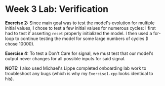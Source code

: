 # Week 3 Lab: Verification

**Exercise 2:** Since main goal was to test the model's evolution for multiple initial values, I chose to test a few initial values for numerous cycles: I first had to test if asserting `reset` properly initialized the model. I then used a for-loop to continue testing the model for some large numbers of cycles (I chose 10000).


**Exercise 4:** To test a Don't Care for signal, we must test that our model's output never changes for all possible inputs for said signal.

**NOTE:** I also used Michael's Lippe completed onboarding lab work to troubleshoot any bugs (which is why my `Exercise1.cpp` looks identical to his).